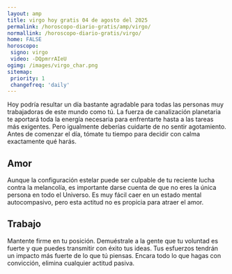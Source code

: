 ```yaml
---
layout: amp
title: virgo hoy gratis 04 de agosto del 2025 
permalink: /horoscopo-diario-gratis/amp/virgo/
normallink: /horoscopo-diario-gratis/virgo/
home: FALSE
horoscopo:
 signo: virgo
 video: -DQpmrrAIeU
ogimg: /images/virgo_char.png
sitemap:
 priority: 1
 changefreq: 'daily'
---
```



Hoy podría resultar un día bastante agradable para todas las personas muy trabajadoras de este mundo como tú. La fuerza de canalización planetaria te aportará toda la energía necesaria para enfrentarte hasta a las tareas más exigentes. Pero igualmente deberías cuidarte de no sentir agotamiento. Antes de comenzar el día, tómate tu tiempo para decidir con calma exactamente qué harás.

## Amor

Aunque la configuración estelar puede ser culpable de tu reciente lucha contra la melancolía, es importante darse cuenta de que no eres la única persona en todo el Universo. Es muy fácil caer en un estado mental autocompasivo, pero esta actitud no es propicia para atraer el amor.

## Trabajo

Mantente firme en tu posición. Demuéstrale a la gente que tu voluntad es fuerte y que puedes transmitir con éxito tus ideas. Tus esfuerzos tendrán un impacto más fuerte de lo que tú piensas. Encara todo lo que hagas con convicción, elimina cualquier actitud pasiva.
